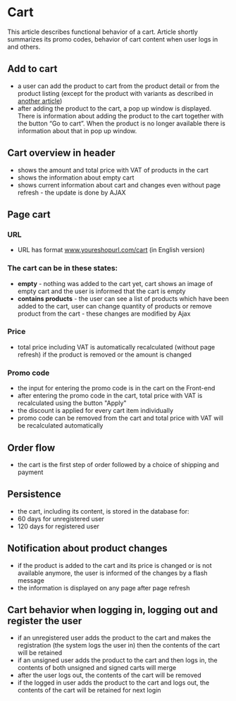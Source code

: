 # Cart

This article describes functional behavior of a cart. Article shortly summarizes its promo codes, behavior of cart content when user logs in and others.

## Add to cart

- a user can add the product to cart from the product detail or from the product listing (except for the product with variants as described in [another article](./behavior-of-product-variants.md))
- after adding the product to the cart, a pop up window is displayed.
  There is information about adding the product to the cart together with the button “Go to cart”.
  When the product is no longer available there is information about that in pop up window.

## Cart overview in header

- shows the amount and total price with VAT of products in the cart
- shows the information about empty cart
- shows current information about cart and changes even without page refresh - the update is done by AJAX

## Page cart

### URL

- URL has format www.youreshopurl.com/cart (in English version)

### The cart can be in these states:

- **empty** - nothing was added to the cart yet, cart shows an image of empty cart and the user is informed that the cart is empty
- **contains products** - the user can see a list of products which have been added to the cart, user can change quantity of products or remove product from the cart - these changes are modified by Ajax

### Price

- total price including VAT is automatically recalculated (without page refresh) if the product is removed or the amount is changed

### Promo code

- the input for entering the promo code is in the cart on the Front-end
- after entering the promo code in the cart, total price with VAT is recalculated using the button "Apply"
- the discount is applied for every cart item individually
- promo code can be removed from the cart and total price with VAT will be recalculated automatically

## Order flow

- the cart is the first step of order followed by a choice of shipping and payment

## Persistence

- the cart, including its content, is stored in the database for:
- 60 days for unregistered user
- 120 days for registered user

## Notification about product changes

- if the product is added to the cart and its price is changed or is not available anymore, the user is informed of the changes by a flash message
- the information is displayed on any page after page refresh

## Cart behavior when logging in, logging out and register the user

- if an unregistered user adds the product to the cart and makes the registration (the system logs the user in) then the contents of the cart will be retained
- if an unsigned user adds the product to the cart and then logs in, the contents of both unsigned and signed carts will merge
- after the user logs out, the contents of the cart will be removed
- if the logged in user adds the product to the cart and logs out, the contents of the cart will be retained for next login
